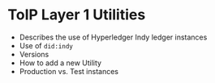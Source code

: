 # ToIP Layer 1 Utilities

* Describes the use of Hyperledger Indy ledger instances
* Use of `did:indy`
* Versions
* How to add a new Utility
* Production vs. Test instances
